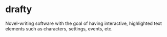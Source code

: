 # drafty
Novel-writing software with the goal of having interactive, highlighted text elements such as characters, settings, events, etc.
